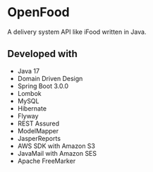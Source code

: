 # OpenFood

A delivery system API like iFood written in Java.

## Developed with

- Java 17
- Domain Driven Design
- Spring Boot 3.0.0
- Lombok
- MySQL
- Hibernate
- Flyway
- REST Assured
- ModelMapper
- JasperReports
- AWS SDK with Amazon S3
- JavaMail with Amazon SES
- Apache FreeMarker
